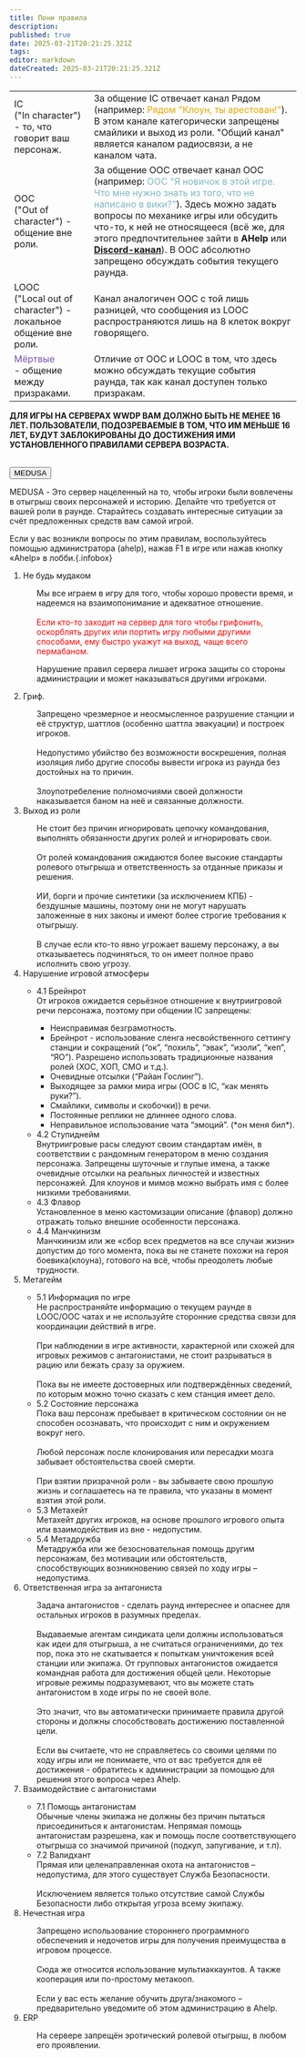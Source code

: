 ```yaml
---
title: Пони правила
description: 
published: true
date: 2025-03-21T20:21:25.321Z
tags: 
editor: markdown
dateCreated: 2025-03-21T20:21:25.321Z
---
```


<table id="info-table">
  
  <tr>
    <td><span>IC</span><br><span>("In character") - то, что говорит ваш персонаж.</span></td>
    <td>За общение IC отвечает канал Рядом (например: <span style="color:#e7a700">Рядом "Клоун, ты арестован!"</span>). В этом канале категорически запрещены смайлики и выход из роли. "Общий канал" является каналом радиосвязи, а не каналом чата.</td>
  </tr>
  <tr>
    <td><span>OOC</span><br><span>("Out of character") - общение вне роли.</span></td>
    <td>За общение OOC отвечает канал OOC (например: <span style="color:#7db8be">OOC "Я новичок в этой игре. Что мне нужно знать из того, что не написано в вики?"</span>). Здесь можно задать вопросы по механике игры или обсудить что-то, к ней не относящееся (всё же, для этого предпочтительнее зайти в <b>AHelp</b> или <b><a href="https://discord.gg/zcBMKYsUJX">Discord-канал</a></b>). В OOC абсолютно <span class="t-red">запрещено</span> обсуждать события текущего раунда.</td>
  </tr>
  <tr>
    <td><span>LOOC</span><br><span>("Local out of character") - локальное общение вне роли.</span></td>
    <td>Канал аналогичен OOC с той лишь разницей, что сообщения из LOOC распространяются лишь на 8 клеток вокруг говорящего.</td>
  </tr>
  <tr>
    <td><span style="color: #7851A9">Мёртвые</span><br><span>- общение между призраками.</span></td>
    <td>Отличие от OOC и LOOC в том, что здесь можно обсуждать текущие события раунда, так как канал доступен только призракам.</td>
  </tr>
</table>

<div id="rule-table">
  <p id="warn" class="t-red infobox danger-custom"><b>ДЛЯ ИГРЫ НА СЕРВЕРАХ WWDP ВАМ ДОЛЖНО <b>БЫТЬ НЕ МЕНЕЕ 16 ЛЕТ</b>. ПОЛЬЗОВАТЕЛИ, ПОДОЗРЕВАЕМЫЕ В ТОМ, ЧТО ИМ МЕНЬШЕ 16 ЛЕТ, БУДУТ ЗАБЛОКИРОВАНЫ ДО ДОСТИЖЕНИЯ ИМИ УСТАНОВЛЕННОГО ПРАВИЛАМИ СЕРВЕРА ВОЗРАСТА.</b></p>
<br>
	<div id="servers">
    <button id="medusa">MEDUSA</button>
	</div>
  <div id="rule">

<p id="desc-med"><span id="medusa-in-text">MEDUSA</span> - Это сервер нацеленный на то, чтобы игроки были вовлечены в отыгрыш своих персонажей и историю. Делайте что требуется от вашей роли в раунде. Старайтесь создавать интересные ситуации за счёт предложенных средств вам самой игрой.</p>

Если у вас возникли вопросы по этим правилам, воспользуйтесь помощью администратора (ahelp), нажав F1 в игре или нажав кнопку «Ahelp» в лобби.{.infobox}
    
<ol id="rule-list">
<li>Не будь мудаком</li>
  <ul class="ul-in-list">
   Мы все играем в игру для того, чтобы хорошо провести время, и надеемся на взаимопонимание и адекватное отношение.<br><br>
   <span style="color: #ff0000;">Если кто-то заходит на сервер для того чтобы грифонить, оскорблять других или портить игру любыми другими способами, ему быстро укажут на выход, чаще всего пермабаном. </span>

Нарушение правил сервера лишает игрока защиты со стороны администрации и может наказываться другими игроками.

  </ul>

<li>Гриф.</li>
  <ul class="ul-in-list">
Запрещено чрезмерное и неосмысленное разрушение станции и её структур, шаттлов (особенно шаттла эвакуации) и построек игроков.<br><br>
Недопустимо убийство без возможности воскрешения, полная изоляция либо другие способы вывести игрока из раунда без достойных на то причин.<br><br>
Злоупотребеление полномочиями своей должности наказывается баном на неё и связанные должности.
  </ul>

<li>Выход из роли</li>
  <ul class="ul-in-list">
Не стоит без причин игнорировать цепочку командования, выполнять обязанности других ролей и игнорировать свои.<br><br>
От ролей командования ожидаются более высокие стандарты ролевого отыгрыша и ответственность за отданные приказы и решения.<br><br>
ИИ, борги и прочие синтетики (за исключением КПБ) - бездушные машины, поэтому они не могут нарушать заложенные в них законы и имеют более строгие требования к отыгрышу.<br><br>
В случае если кто-то явно угрожает вашему персонажу, а вы отказываетесь подчиняться, то он имеет полное право исполнить свою угрозу.
  </ul>

<li>Нарушение игровой атмосферы</li>
  <ul class="ul-in-list">
   <li>4.1 Брейнрот</li>
От игроков ожидается серьёзное отношение к внутриигровой речи персонажа, поэтому при общении IC запрещены:
<ul>
  <li>Неисправимая безграмотность.</li>
  <li>Брейнрот - использование сленга несвойственного сеттингу станции и сокращений (“ок”, “похиль”, “эвак”, “изоли”, “кеп”, “ЯО”). Разрешено использовать традиционные названия ролей (ХОС, ХОП, СМО и т.д.).</li>
  <li>Очевидные отсылки (“Райан Гослинг”).</li>
  <li>Выходящее за рамки мира игры (OOC в IC, “как менять руки?”).</li>
  <li>Смайлики, символы и скобочки)) в речи.</li>
  <li>Постоянные реплики не длиннее одного слова.</li>
  <li>Неправильное использование чата “эмоций”. (*он меня бил*).</li>
</ul>

   <li>4.2 Ступиднейм</li>
Внутриигровые расы следуют своим стандартам имён, в соответствии с рандомным генератором в меню создания персонажа. Запрещены шуточные и глупые имена, а также очевидные отсылки на реальных личностей и известных персонажей. Для клоунов и мимов можно выбрать имя с более низкими требованиями.

   <li>4.3 Флавор</li>
Установленное в меню кастомизации описание (флавор) должно отражать только внешние особенности персонажа.

   <li>4.4 Манчкинизм</li>
Манчкинизм или же «сбор всех предметов на все случаи жизни» допустим до того момента, пока вы не станете похожи на героя боевика(клоуна), готового на всё, чтобы преодолеть любые трудности.

  </ul>
<li>Метагейм</li>
  <ul class="ul-in-list">
   <li>5.1 Информация по игре</li>
   <span class="t-red">Не распространяйте информацию о текущем раунде в LOOC/OOC чатах и не используйте сторонние средства связи для координации действий в игре</span>.<br><br>
   При наблюдении в игре активности, характерной или схожей для игровых режимов с антагонистами, не стоит разрываться в рацию или бежать сразу за оружием.<br><br>
   Пока вы не имеете <span class="t-red">достоверных</span> или <span class="t-red">подтверждённых сведений</span>, по которым можно точно сказать с кем станция имеет дело.
   
   <li>5.2 Состояние персонажа</li>
   Пока ваш персонаж пребывает в критическом состоянии он не способен осознавать, что происходит с ним и окружением вокруг него.<br><br>
   Любой персонаж после клонирования или пересадки мозга <span class="t-red">забывает</span> обстоятельства своей смерти. <br><br>
   При взятии призрачной роли - вы забываете свою прошлую жизнь и соглашаетесь на те правила, что указаны в момент взятия этой роли.
   
   <li>5.3 Метахейт</li>
   Метахейт других игроков, на основе прошлого игрового опыта или взаимодействия из вне - <span class="t-red">недопустим</span>.
   
   <li>5.4 Метадружба</li>
   Метадружба или же безосновательная помощь другим персонажам, без мотивации или обстоятельств, способствующих возникновению связей по ходу игры – <span class="t-red">недопустима</span>.
   
  </ul>
<li>Ответственная игра за антагониста</li>
  <ul class="ul-in-list">
  Задача антагонистов - сделать раунд интереснее и опаснее для остальных игроков в разумных пределах.<br><br>
  Выдаваемые агентам синдиката цели должны использоваться как идеи для отыгрыша, а не считаться ограничениями, до тех пор, пока это не скатывается к <span class="t-red">попыткам уничтожения всей станции или экипажа</span>.
   От групповых антагонистов ожидается командная работа для достижения общей цели.
  Некоторые игровые режимы подразумевают, что вы можете стать антагонистом в ходе игры по не своей воле.<br><br>
  Это значит, что вы <span class="t-red">автоматически принимаете правила другой стороны</span> и должны способствовать достижению поставленной цели.<br><br>
    Если вы считаете, что не справляетесь со своими целями по ходу игры или не понимаете, что от вас требуется для её достижения - обратитесь к администрации за помощью для решения этого вопроса через Ahelp.
  </ul>
<li>Взаимодействие с антагонистами</li>
  <ul class="ul-in-list">
   <li>7.1 Помощь антагонистам</li>
  Обычные члены экипажа не должны без причин пытаться присоединиться к антагонистам. Непрямая помощь антагонистам разрешена, как и помощь после соответствующего отыгрыша со значимой причиной (подкуп, запугивание, и т.п).
   
   <li>7.2 Валидхант</li>
   Прямая или целенаправленная охота на антагонистов – <span class="t-red">недопустима</span>, для этого существует Служба Безопасности.<br><br>
   <span class="t-green">Исключением является только отсутствие самой Службы Безопасности либо открытая угроза всему экипажу.</span>
   
  </ul>
<li>Нечестная игра</li>
  <ul class="ul-in-list">
  <span class="t-red">Запрещено использование стороннего программного обеспечения и недочетов игры для получения преимущества в игровом процессе.</span><br><br>
  Сюда же относится использование мультиаккаунтов. А также кооперация или по-простому метакооп.<br><br>
    <span class="t-green">Если у вас есть желание обучить друга/знакомого – предварительно уведомите об этом администрацию в Ahelp.</span>
  </ul>
<li>ERP</li>
  <ul class="ul-in-list">
  <span class="t-red">На сервере запрещён эротический ролевой отыгрыш, в любом его проявлении.</span>
  </ul>
</ol>
  </div>
</div>